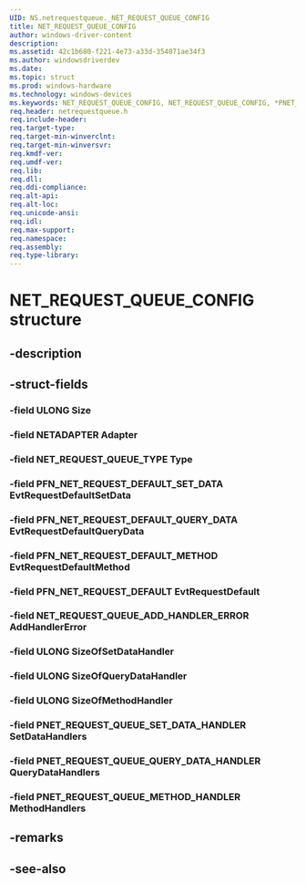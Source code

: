 ```yaml
---
UID: NS.netrequestqueue._NET_REQUEST_QUEUE_CONFIG
title: NET_REQUEST_QUEUE_CONFIG
author: windows-driver-content
description: 
ms.assetid: 42c1b680-f221-4e73-a33d-354071ae34f3
ms.author: windowsdriverdev
ms.date: 
ms.topic: struct
ms.prod: windows-hardware
ms.technology: windows-devices
ms.keywords: NET_REQUEST_QUEUE_CONFIG, NET_REQUEST_QUEUE_CONFIG, *PNET_REQUEST_QUEUE_CONFIG
req.header: netrequestqueue.h
req.include-header:
req.target-type:
req.target-min-winverclnt:
req.target-min-winversvr:
req.kmdf-ver:
req.umdf-ver:
req.lib:
req.dll:
req.ddi-compliance:
req.alt-api:
req.alt-loc:
req.unicode-ansi:
req.idl:
req.max-support:
req.namespace:
req.assembly:
req.type-library:
---
```


# NET_REQUEST_QUEUE_CONFIG structure

## -description



## -struct-fields

### -field ULONG Size			
 	
### -field NETADAPTER Adapter			
 	
### -field NET_REQUEST_QUEUE_TYPE Type			
 	
### -field PFN_NET_REQUEST_DEFAULT_SET_DATA EvtRequestDefaultSetData			
 	
### -field PFN_NET_REQUEST_DEFAULT_QUERY_DATA EvtRequestDefaultQueryData			
 	
### -field PFN_NET_REQUEST_DEFAULT_METHOD EvtRequestDefaultMethod			
 	
### -field PFN_NET_REQUEST_DEFAULT EvtRequestDefault			
 	
### -field NET_REQUEST_QUEUE_ADD_HANDLER_ERROR AddHandlerError			
 	
### -field ULONG SizeOfSetDataHandler			
 	
### -field ULONG SizeOfQueryDataHandler			
 	
### -field ULONG SizeOfMethodHandler			
 	
### -field PNET_REQUEST_QUEUE_SET_DATA_HANDLER SetDataHandlers			
 	
### -field PNET_REQUEST_QUEUE_QUERY_DATA_HANDLER QueryDataHandlers			
 	
### -field PNET_REQUEST_QUEUE_METHOD_HANDLER MethodHandlers			
 	
## -remarks

## -see-also